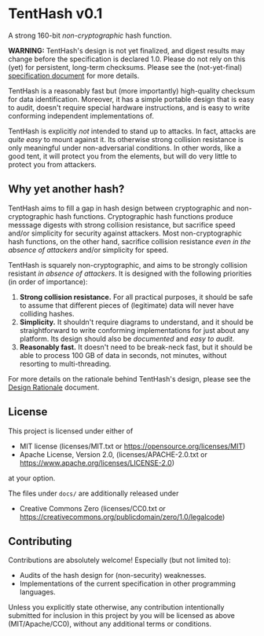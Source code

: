# TentHash v0.1

A strong 160-bit *non-cryptographic* hash function.

**WARNING:** TentHash's design is not yet finalized, and digest results may change before the specification is declared 1.0.  Please do not rely on this (yet) for persistent, long-term checksums.  Please see the (not-yet-final) [specification document](docs/specification.md) for more details.

TentHash is a reasonably fast but (more importantly) high-quality checksum for data identification.  Moreover, it has a simple portable design that is easy to audit, doesn't require special hardware instructions, and is easy to write conforming independent implementations of.

TentHash is explicitly *not* intended to stand up to attacks.  In fact, attacks are *quite easy* to mount against it.  Its otherwise strong collision resistance is only meaningful under non-adversarial conditions.  In other words, like a good tent, it will protect you from the elements, but will do very little to protect you from attackers.


## Why yet another hash?

TentHash aims to fill a gap in hash design between cryptographic and non-cryptographic hash functions.  Cryptographic hash functions produce messsage digests with strong collision resistance, but sacrifice speed and/or simplicity for security against attackers.  Most non-cryptographic hash functions, on the other hand, sacrifice collision resistance *even in the absence of attackers* and/or simplicity for speed.

TentHash is squarely non-cryptographic, and aims to be strongly collision resistant *in absence of attackers*.  It is designed with the following priorities (in order of importance):

1. **Strong collision resistance.**  For all practical purposes, it should be safe to assume that different pieces of (legitimate) data will never have colliding hashes.
2. **Simplicity.**  It shouldn't require diagrams to understand, and it should be straightforward to write conforming implementations for just about any platform.  Its design should also be *documented* and *easy to audit*.
3. **Reasonably fast.**  It doesn't need to be break-neck fast, but it should be able to process 100 GB of data in seconds, not minutes, without resorting to multi-threading.

For more details on the rationale behind TentHash's design, please see the [Design Rationale](docs/design_rationale.md) document.


## License

This project is licensed under either of

* MIT license (licenses/MIT.txt or https://opensource.org/licenses/MIT)
* Apache License, Version 2.0, (licenses/APACHE-2.0.txt or https://www.apache.org/licenses/LICENSE-2.0)

at your option.

The files under `docs/` are additionally released under

* Creative Commons Zero (licenses/CC0.txt or https://creativecommons.org/publicdomain/zero/1.0/legalcode)


## Contributing

Contributions are absolutely welcome!  Especially (but not limited to):

* Audits of the hash design for (non-security) weaknesses.
* Implementations of the current specification in other programming languages.

Unless you explicitly state otherwise, any contribution intentionally submitted for inclusion in this project by you will be licensed as above (MIT/Apache/CC0), without any additional terms or conditions.
